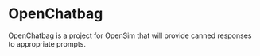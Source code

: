 OpenChatbag
===========

OpenChatbag is a project for OpenSim that will provide canned responses to appropriate prompts.